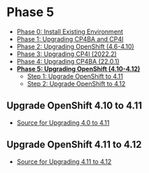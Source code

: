 # Phase 5

- [Phase 0: Install Existing Environment](https://github.com/gabrielhicksibm/upgrade-documentation/blob/main/phases/phase-0.md)
- [Phase 1: Upgrading CP4BA and CP4I](https://github.com/gabrielhicksibm/upgrade-documentation/blob/main/phases/phase-1.md)
- [Phase 2: Upgrading OpenShift (4.6-4.10)](https://github.com/gabrielhicksibm/upgrade-documentation/blob/main/phases/phase-2.md)
- [Phase 3: Upgrading CP4I (2022.2)](https://github.com/gabrielhicksibm/upgrade-documentation/blob/main/phases/phase-3.md)
- [Phase 4: Upgrading CP4BA (22.0.1)](https://github.com/gabrielhicksibm/upgrade-documentation/blob/main/phases/phase-4.md)
- [**Phase 5: Upgrading OpenShift (4.10-4.12)**](https://github.com/gabrielhicksibm/upgrade-documentation/blob/main/phases/phase-5.md)
  - [Step 1: Upgrade OpenShift to 4.11](upgrade-openshift-410-to-411)
  - [Step 2: Upgrade OpenShift to 4.12](upgrade-openshift-411-to-412)

## Upgrade OpenShift 4.10 to 4.11

- [Source for Upgrading 4.0 to 4.11](https://docs.openshift.com/container-platform/4.11/updating/updating-cluster-within-minor.html)

<!-- ### TODO -->

## Upgrade OpenShift 4.11 to 4.12

- [Source for Upgrading 4.11 to 4.12](https://docs.openshift.com/container-platform/4.12/updating/updating-cluster-within-minor.html)

<!-- ### TODO -->
